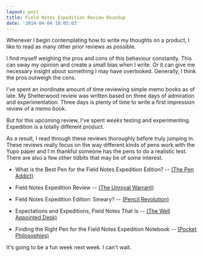 ```yaml
---
layout: post
title: Field Notes Expedition Review Roundup
date: '2014-04-04 18:05:03'
---
```


<p>Whenever I begin contemplating how to write my thoughts on a product, I like to read as many other prior reviews as possible. </p>

<p>I find myself weighing the pros and cons of this behaviour constantly. This can sway my opinion and create a small bias when I write. Or it can give me necessary insight about something I may have overlooked. Generally, I think the pros outweigh the cons. </p>

<p>I've spent an inordinate amount of time reviewing simple memo books as of late. My Shelterwood review was written based on three days of admiration and experimentation. Three days is plenty of time to write a first impression review of a memo book.</p>

<p>But for this upcoming review, I've spent <em>weeks</em> testing and experimenting. Expedition is a totally different product.</p>

<p>As a result, I read through these reviews thoroughly before truly jumping in. These reviews really focus on the way different kinds of pens work with the Yupo paper and I'm thankful someone has the pens to do a realistic test. There are also a few other tidbits that may be of some interest.</p>

<ul>
<li><p>What is the Best Pen for the Field Notes Expedition Edition? --    <a href="http://www.penaddict.com/blog/2012/12/20/what-is-the-best-pen-for-the-field-notes-expedition-edition">(The Pen Addict)</a></p></li>
<li><p>Field Notes Expedition Review -- <a href="http://unroyalwarrant.com/2013/10/15/field-notes-expedition-review/">(The Unroyal Warrant)</a></p></li>
<li><p>Field Notes Expedition Edition: Smeary? -- <a href="http://www.pencilrevolution.com/2012/12/field-notes-expedition-edition-smeary/">(Pencil Revolution)</a></p></li>
<li><p>Expectations and Expeditions, Field Notes That Is -- <a href="http://wellappointeddesk.com/2012/12/21/expectations-and-expeditions-field-notes-that-is/">(The Well Appointed Desk)</a></p></li>
<li><p>Finding the Right Pen for the Field Notes Expedition Notebook -- <a href="http://pocketphilosophies.blogspot.ca/2013/01/finding-right-pen-for-field-notes.html">(Pocket Philosophies)</a></p></li>
</ul>

<p>It's going to be a fun week next week. I can't wait.</p>